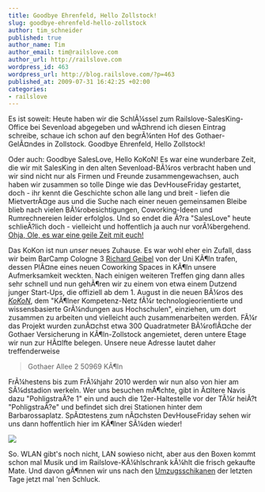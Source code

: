```yaml
--- 
title: Goodbye Ehrenfeld, Hello Zollstock!
slug: goodbye-ehrenfeld-hello-zollstock
author: tim_schneider
published: true
author_name: Tim
author_email: tim@railslove.com
author_url: http://railslove.com
wordpress_id: 463
wordpress_url: http://blog.railslove.com/?p=463
published_at: 2009-07-31 16:42:25 +02:00
categories: 
- railslove
---
```

Es ist soweit: Heute haben wir die Schl&Atilde;&frac14;ssel zum Railslove-SalesKing-Office bei Sevenload abgegeben und w&Atilde;&curren;hrend ich diesen Eintrag schreibe, schaue ich schon auf den begr&Atilde;&frac14;nten Hof des Gothaer-Gel&Atilde;&curren;ndes in Zollstock.
Goodbye Ehrenfeld, Hello Zollstock!

Oder auch: Goodbye SalesLove, Hello KoKoN!
Es war eine wunderbare Zeit, die wir mit SalesKing in den alten Sevenload-B&Atilde;&frac14;ros verbracht haben und wir sind nicht nur als Firmen und Freunde zusammengewachsen, auch haben wir zusammen so tolle Dinge wie das DevHouseFriday gestartet, doch - ihr kennt die Geschichte schon alle lang und breit - liefen die Mietvertr&Atilde;&curren;ge aus und die Suche nach einer neuen gemeinsamen Bleibe blieb nach vielen B&Atilde;&frac14;robesichtigungen, Coworking-Ideen und Rumrechnereien leider erfolglos. Und so endet die &Atilde;?ra "SalesLove" heute schlie&Atilde;?lich doch - vielleicht und hoffentlich ja auch nur vor&Atilde;&frac14;bergehend. <a href="http://twitter.com/MPO/statuses/2934247835">Ohja, Ole, es war eine geile Zeit mit euch!</a>

Das KoKon ist nun <em>unser</em> neues Zuhause. Es war wohl eher ein Zufall, dass wir beim BarCamp Cologne 3 <a href="http://www.wim.uni-koeln.de/Dr-Richard-Geibel.1031.0.html">Richard Geibel</a> von der Uni K&Atilde;&para;ln trafen, dessen Pl&Atilde;&curren;ne eines neuen Coworking Spaces in K&Atilde;&para;ln unsere Aufmerksamkeit weckten. Nach einigen weiteren Treffen ging dann alles sehr schnell und nun geh&Atilde;&para;ren wir zu einem von etwa einem Dutzend junger Start-Ups, die offiziell ab dem 1. August in die neuen B&Atilde;&frac14;ros des <em><a href="http://kokon.uni-koeln.de/">KoKoN</a></em>, dem "K&Atilde;&para;lner Kompetenz-Netz f&Atilde;&frac14;r technologieorientierte und wissensbasierte Gr&Atilde;&frac14;ndungen aus Hochschulen", einziehen, um dort zusammen zu arbeiten und vielleicht auch zusammenarbeiten werden. F&Atilde;&frac14;r das Projekt wurden zun&Atilde;&curren;chst etwa 300 Quadratmeter B&Atilde;&frac14;rofl&Atilde;&curren;che der Gothaer Versicherung in K&Atilde;&para;ln-Zollstock angemietet, deren untere Etage wir nun zur H&Atilde;&curren;lfte belegen. Unsere neue Adresse lautet daher treffenderweise

<blockquote>
  Gothaer Allee 2
  50969 K&Atilde;&para;ln
</blockquote>

Fr&Atilde;&frac14;hestens bis zum Fr&Atilde;&frac14;hjahr 2010 werden wir nun also von hier am S&Atilde;&frac14;dstadion werkeln. Wer uns besuchen m&Atilde;&para;chte, gibt in &Atilde;&curren;ltere Navis dazu "Pohligstra&Atilde;?e 1" ein und auch die 12er-Haltestelle vor der T&Atilde;&frac14;r hei&Atilde;?t "Pohligstra&Atilde;?e" und befindet sich drei Stationen hinter dem Barbarossaplatz. Sp&Atilde;&curren;testens zum n&Atilde;&curren;chsten DevHouseFriday sehen wir uns dann hoffentlich hier im K&Atilde;&para;lner S&Atilde;&frac14;den wieder!

<img src="http://img.skitch.com/20090731-tbux8bxwqhceb3a75css829txq.png"/>

So. WLAN gibt's noch nicht, LAN sowieso nicht, aber aus den Boxen kommt schon mal Musik und im Railslove-K&Atilde;&frac14;hlschrank k&Atilde;&frac14;hlt die frisch gekaufte Mate. Und davon g&Atilde;&para;nnen wir uns nach den <a href="http://qik.com/video/2356343">Umzugsschikanen</a> der letzten Tage jetzt mal 'nen Schluck.
